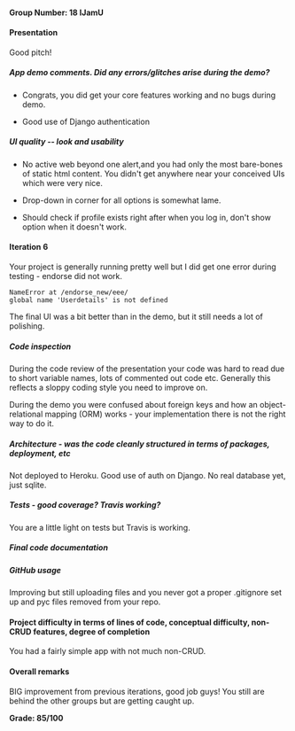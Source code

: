 #### Group Number: 18 IJamU

#### Presentation

Good pitch!

##### App demo comments.  Did any errors/glitches arise during the demo?

- Congrats, you did get your core features working and no bugs during demo.

- Good use of Django authentication

##### UI quality -- look and usability

- No active web beyond one alert,and you had  only the most bare-bones of static html content.  You didn't get anywhere near your conceived UIs which were very nice.

- Drop-down in corner for all options is somewhat lame.

- Should check if profile exists right after when you log in, don't show option when it doesn't work.

#### Iteration 6

Your project is generally running pretty well but I did get one error during testing - endorse did not work.

```
NameError at /endorse_new/eee/
global name 'Userdetails' is not defined
```

The final UI was a bit better than in the demo, but it still needs a lot of polishing.

##### Code inspection

During the code review of the presentation your code was hard to read due to short variable names, lots of commented out code etc. Generally this reflects a sloppy coding style you need to improve on.

During the demo you were confused about foreign keys and how an object-relational mapping (ORM) works - your implementation there is not the right way to do it.

##### Architecture - was the code cleanly structured in terms of packages, deployment, etc

Not deployed to Heroku.  Good use of auth on Django.  No real database yet, just sqlite.

##### Tests - good coverage?  Travis working?

You are a little light on tests but Travis is working.

##### Final code documentation

##### GitHub usage

Improving but still uploading files and you never got a proper .gitignore set up and pyc files removed from your repo.

#### Project difficulty in terms of lines of code, conceptual difficulty, non-CRUD features, degree of completion

You had a fairly simple app with not much non-CRUD.

#### Overall remarks

BIG improvement from previous iterations, good job guys!  You still are behind the other groups but are getting caught up.

**Grade: 85/100**
